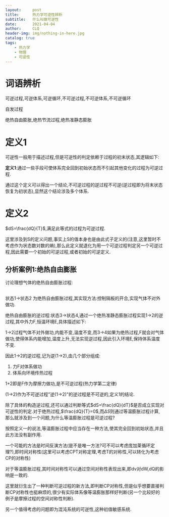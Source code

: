 ```yaml
---
layout:     post
title:      热力学可逆性辨析
subtitle:   什么叫做可逆性
date:       2021-04-04
author:     CLQ
header-img: img/nothing-in-here.jpg
catalog: true
tags:
    - 热力学
    - 物理
    - 可逆性
---
```


# 词语辨析

可逆过程,可逆体系,可逆循环,不可逆过程,不可逆体系,不可逆循环

自发过程

绝热自由膨胀,绝热节流过程,绝热准静态膨胀

# 定义1

可逆性一般用于描述过程,但是可逆性的判定依赖于过程的初末状态,其逻辑如下:

**定义1**:通过一些手段可使体系完全回到初始状态而不引起其他变化的过程为可逆过程.

通过这个定义可以得出一个结论,不可逆过程的逆过程不可逆(逆过程即为将末状态恢复为初状态),显然这个结论涉及多个体系.

# 定义2

$dS=\frac{dQ}{T}$,满足此等式的过程为可逆过程.

这里涉及到S的定义问题,事实上S的值本身也是由此式子定义的(注意,这里暂时不考虑作为状态数对数的熵),那么此定义就退化为用一个可逆过程判定另一个可逆过程,因此需要一个初始的可逆过程,或者初始的可逆定义.

## 分析案例1:绝热自由膨胀

讨论理想气体的绝热自由膨胀过程:

<!--[if IE]><meta http-equiv="X-UA-Compatible" content="IE=5,IE=9" ><![endif]-->

<html>
<head>
<title>未命名绘图</title>
<meta charset="utf-8"/>
</head>
<body><div class="mxgraph" style="max-width:100%;border:1px solid transparent;" data-mxgraph="{&quot;highlight&quot;:&quot;#0000ff&quot;,&quot;nav&quot;:true,&quot;resize&quot;:true,&quot;toolbar&quot;:&quot;zoom layers lightbox&quot;,&quot;edit&quot;:&quot;_blank&quot;,&quot;xml&quot;:&quot;&lt;mxfile host=\&quot;app.diagrams.net\&quot; modified=\&quot;2021-05-11T15:17:22.245Z\&quot; agent=\&quot;5.0 (Windows NT 10.0; Win64; x64) AppleWebKit/537.36 (KHTML, like Gecko) Chrome/91.0.4472.38 Safari/537.36 Edg/91.0.864.19\&quot; etag=\&quot;Kj8nLQL89gNya8__tjY_\&quot; version=\&quot;14.6.11\&quot; type=\&quot;github\&quot;&gt;&lt;diagram id=\&quot;s6pda5NNxJ_whdaxpAus\&quot; name=\&quot;第 1 页\&quot;&gt;&lt;mxGraphModel dx=\&quot;584\&quot; dy=\&quot;435\&quot; grid=\&quot;1\&quot; gridSize=\&quot;10\&quot; guides=\&quot;1\&quot; tooltips=\&quot;1\&quot; connect=\&quot;1\&quot; arrows=\&quot;1\&quot; fold=\&quot;1\&quot; page=\&quot;1\&quot; pageScale=\&quot;1\&quot; pageWidth=\&quot;850\&quot; pageHeight=\&quot;1100\&quot; math=\&quot;0\&quot; shadow=\&quot;0\&quot;&gt;&lt;root&gt;&lt;mxCell id=\&quot;0\&quot;/&gt;&lt;mxCell id=\&quot;1\&quot; parent=\&quot;0\&quot;/&gt;&lt;mxCell id=\&quot;k6S2AnPELD0cpRGzTDEH-1\&quot; value=\&quot;\&quot; style=\&quot;rounded=0;whiteSpace=wrap;html=1;\&quot; vertex=\&quot;1\&quot; parent=\&quot;1\&quot;&gt;&lt;mxGeometry x=\&quot;200\&quot; y=\&quot;190\&quot; width=\&quot;120\&quot; height=\&quot;60\&quot; as=\&quot;geometry\&quot;/&gt;&lt;/mxCell&gt;&lt;mxCell id=\&quot;k6S2AnPELD0cpRGzTDEH-2\&quot; value=\&quot;\&quot; style=\&quot;rounded=0;whiteSpace=wrap;html=1;\&quot; vertex=\&quot;1\&quot; parent=\&quot;1\&quot;&gt;&lt;mxGeometry x=\&quot;200\&quot; y=\&quot;190\&quot; width=\&quot;80\&quot; height=\&quot;60\&quot; as=\&quot;geometry\&quot;/&gt;&lt;/mxCell&gt;&lt;mxCell id=\&quot;k6S2AnPELD0cpRGzTDEH-3\&quot; value=\&quot;\&quot; style=\&quot;rounded=0;whiteSpace=wrap;html=1;\&quot; vertex=\&quot;1\&quot; parent=\&quot;1\&quot;&gt;&lt;mxGeometry x=\&quot;400\&quot; y=\&quot;190\&quot; width=\&quot;120\&quot; height=\&quot;60\&quot; as=\&quot;geometry\&quot;/&gt;&lt;/mxCell&gt;&lt;mxCell id=\&quot;k6S2AnPELD0cpRGzTDEH-4\&quot; value=\&quot;\&quot; style=\&quot;rounded=0;whiteSpace=wrap;html=1;\&quot; vertex=\&quot;1\&quot; parent=\&quot;1\&quot;&gt;&lt;mxGeometry x=\&quot;400\&quot; y=\&quot;190\&quot; width=\&quot;80\&quot; height=\&quot;60\&quot; as=\&quot;geometry\&quot;/&gt;&lt;/mxCell&gt;&lt;mxCell id=\&quot;k6S2AnPELD0cpRGzTDEH-5\&quot; value=\&quot;\&quot; style=\&quot;shape=flexArrow;endArrow=classic;html=1;\&quot; edge=\&quot;1\&quot; parent=\&quot;1\&quot;&gt;&lt;mxGeometry width=\&quot;50\&quot; height=\&quot;50\&quot; relative=\&quot;1\&quot; as=\&quot;geometry\&quot;&gt;&lt;mxPoint x=\&quot;340\&quot; y=\&quot;219.5\&quot; as=\&quot;sourcePoint\&quot;/&gt;&lt;mxPoint x=\&quot;380\&quot; y=\&quot;219.5\&quot; as=\&quot;targetPoint\&quot;/&gt;&lt;/mxGeometry&gt;&lt;/mxCell&gt;&lt;mxCell id=\&quot;k6S2AnPELD0cpRGzTDEH-6\&quot; value=\&quot;\&quot; style=\&quot;ellipse;whiteSpace=wrap;html=1;aspect=fixed;strokeColor=#FFFFFF;\&quot; vertex=\&quot;1\&quot; parent=\&quot;1\&quot;&gt;&lt;mxGeometry x=\&quot;470\&quot; y=\&quot;210\&quot; width=\&quot;20\&quot; height=\&quot;20\&quot; as=\&quot;geometry\&quot;/&gt;&lt;/mxCell&gt;&lt;mxCell id=\&quot;k6S2AnPELD0cpRGzTDEH-8\&quot; value=\&quot;1\&quot; style=\&quot;text;html=1;align=center;verticalAlign=middle;resizable=0;points=[];autosize=1;strokeColor=none;\&quot; vertex=\&quot;1\&quot; parent=\&quot;1\&quot;&gt;&lt;mxGeometry x=\&quot;230\&quot; y=\&quot;210\&quot; width=\&quot;20\&quot; height=\&quot;20\&quot; as=\&quot;geometry\&quot;/&gt;&lt;/mxCell&gt;&lt;mxCell id=\&quot;k6S2AnPELD0cpRGzTDEH-9\&quot; value=\&quot;2\&quot; style=\&quot;text;html=1;align=center;verticalAlign=middle;resizable=0;points=[];autosize=1;strokeColor=none;\&quot; vertex=\&quot;1\&quot; parent=\&quot;1\&quot;&gt;&lt;mxGeometry x=\&quot;440\&quot; y=\&quot;210\&quot; width=\&quot;20\&quot; height=\&quot;20\&quot; as=\&quot;geometry\&quot;/&gt;&lt;/mxCell&gt;&lt;mxCell id=\&quot;k6S2AnPELD0cpRGzTDEH-32\&quot; value=\&quot;\&quot; style=\&quot;rounded=0;whiteSpace=wrap;html=1;\&quot; vertex=\&quot;1\&quot; parent=\&quot;1\&quot;&gt;&lt;mxGeometry x=\&quot;200\&quot; y=\&quot;280\&quot; width=\&quot;80\&quot; height=\&quot;60\&quot; as=\&quot;geometry\&quot;/&gt;&lt;/mxCell&gt;&lt;mxCell id=\&quot;k6S2AnPELD0cpRGzTDEH-33\&quot; value=\&quot;\&quot; style=\&quot;rounded=0;whiteSpace=wrap;html=1;\&quot; vertex=\&quot;1\&quot; parent=\&quot;1\&quot;&gt;&lt;mxGeometry x=\&quot;400\&quot; y=\&quot;280\&quot; width=\&quot;120\&quot; height=\&quot;60\&quot; as=\&quot;geometry\&quot;/&gt;&lt;/mxCell&gt;&lt;mxCell id=\&quot;k6S2AnPELD0cpRGzTDEH-34\&quot; value=\&quot;\&quot; style=\&quot;rounded=0;whiteSpace=wrap;html=1;\&quot; vertex=\&quot;1\&quot; parent=\&quot;1\&quot;&gt;&lt;mxGeometry x=\&quot;400\&quot; y=\&quot;280\&quot; width=\&quot;80\&quot; height=\&quot;60\&quot; as=\&quot;geometry\&quot;/&gt;&lt;/mxCell&gt;&lt;mxCell id=\&quot;k6S2AnPELD0cpRGzTDEH-35\&quot; value=\&quot;\&quot; style=\&quot;shape=flexArrow;endArrow=classic;html=1;\&quot; edge=\&quot;1\&quot; parent=\&quot;1\&quot;&gt;&lt;mxGeometry width=\&quot;50\&quot; height=\&quot;50\&quot; relative=\&quot;1\&quot; as=\&quot;geometry\&quot;&gt;&lt;mxPoint x=\&quot;380\&quot; y=\&quot;309.5\&quot; as=\&quot;sourcePoint\&quot;/&gt;&lt;mxPoint x=\&quot;340\&quot; y=\&quot;309.5\&quot; as=\&quot;targetPoint\&quot;/&gt;&lt;/mxGeometry&gt;&lt;/mxCell&gt;&lt;mxCell id=\&quot;k6S2AnPELD0cpRGzTDEH-36\&quot; value=\&quot;\&quot; style=\&quot;ellipse;whiteSpace=wrap;html=1;aspect=fixed;strokeColor=#FFFFFF;\&quot; vertex=\&quot;1\&quot; parent=\&quot;1\&quot;&gt;&lt;mxGeometry x=\&quot;470\&quot; y=\&quot;300\&quot; width=\&quot;20\&quot; height=\&quot;20\&quot; as=\&quot;geometry\&quot;/&gt;&lt;/mxCell&gt;&lt;mxCell id=\&quot;k6S2AnPELD0cpRGzTDEH-37\&quot; value=\&quot;4\&quot; style=\&quot;text;html=1;align=center;verticalAlign=middle;resizable=0;points=[];autosize=1;strokeColor=none;\&quot; vertex=\&quot;1\&quot; parent=\&quot;1\&quot;&gt;&lt;mxGeometry x=\&quot;230\&quot; y=\&quot;300\&quot; width=\&quot;20\&quot; height=\&quot;20\&quot; as=\&quot;geometry\&quot;/&gt;&lt;/mxCell&gt;&lt;mxCell id=\&quot;k6S2AnPELD0cpRGzTDEH-38\&quot; value=\&quot;3\&quot; style=\&quot;text;html=1;align=center;verticalAlign=middle;resizable=0;points=[];autosize=1;strokeColor=none;\&quot; vertex=\&quot;1\&quot; parent=\&quot;1\&quot;&gt;&lt;mxGeometry x=\&quot;440\&quot; y=\&quot;300\&quot; width=\&quot;20\&quot; height=\&quot;20\&quot; as=\&quot;geometry\&quot;/&gt;&lt;/mxCell&gt;&lt;mxCell id=\&quot;k6S2AnPELD0cpRGzTDEH-39\&quot; value=\&quot;\&quot; style=\&quot;endArrow=classic;html=1;\&quot; edge=\&quot;1\&quot; parent=\&quot;1\&quot;&gt;&lt;mxGeometry width=\&quot;50\&quot; height=\&quot;50\&quot; relative=\&quot;1\&quot; as=\&quot;geometry\&quot;&gt;&lt;mxPoint x=\&quot;520\&quot; y=\&quot;309.58\&quot; as=\&quot;sourcePoint\&quot;/&gt;&lt;mxPoint x=\&quot;480\&quot; y=\&quot;309.58\&quot; as=\&quot;targetPoint\&quot;/&gt;&lt;/mxGeometry&gt;&lt;/mxCell&gt;&lt;/root&gt;&lt;/mxGraphModel&gt;&lt;/diagram&gt;&lt;/mxfile&gt;&quot;}"></div>
<script type="text/javascript" src="https://viewer.diagrams.net/js/viewer-static.min.js"></script>
</body>
</html>


状态1->状态2 为绝热自由膨胀过程,其实现方法:控制隔板的开合,实现气体不对外做功.

绝热自由膨胀的逆过程:状态3->状态4,通过一个绝热准静态膨胀过程实现1->2的逆过程,其中外力F,恒温环境E,具体描述如下:

1->2过程气体不对外做功,内能不变,温度不变,而3->4如果为绝热过程,F就会对气体做功,使得体系内能增加,温度上升,无法实现逆过程,因此引入环境E,保持体系温度不变.

因此1->2的逆过程,记为逆(1->2),由几个部分组成:

1. 力F对体系做功
2. 体系向环境传热过程


1+2即是F作为摩擦力做功,是不可逆过程(热力学第二定律)

(1->2)作为不可逆过程"逆(1->2)"的逆过程是不可逆的,定义1的结论.

除了具体的构造逆过程,还可以通过判断等式$dS=\frac{dQ}{dT}$是否成立实现对可逆性的判定.对于绝热过程,$\frac{dQ}{T}=0$,而$\Delta S$则通过等温膨胀过程计算,那么就涉及到一个问题,为什么等温膨胀过程是可逆过程?

按照定义一的说法,等温膨胀过程中应当存在一种方法,使其完全回到初始状态,并且此方法没有副作用.

一个可能的方法是时间反演方法(是不是唯一方法?可不可以考虑庞加莱循环定理?),即时间对称性(这里可以考虑CPT对称定理,考虑T的对称性,可以转化为考虑CP的对称性)

对于等温膨胀过程,其时间对称性可以通过空间对称性表现出来,即dv对dW,dQ的影响是一致的.

这里就衍生出了一种判断可逆过程的新方法,即判断CP对称性,但是似乎想要直接判断CP对称性也挺麻烦的,很少有实际体系像等温膨胀那样好判断(另一个比较好的例子是摩擦过程的空间对称性判断).

另一个值得考虑的问题即为混沌系统的可逆性,这种初值敏感系统.

<!-- ## 分析案例2:绝热准静态膨胀


由于准静态过程都是被迫过程,被迫与不可逆之间可能存在概念上的问题,这里认为被迫过程不影响可逆性. -->











